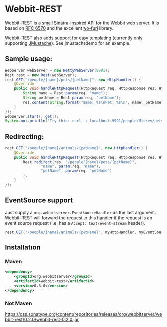 # Webbit-REST

Webbit-REST is a small [Sinatra](http://www.sinatrarb.com/)-inspired API for the [Webbit](https://github.com/webbit/webbit) web server.
It is based on [RFC 6570](http://tools.ietf.org/html/rfc6570) and the excellent [wo-furi](http://code.google.com/p/wo-furi/) library.

Webbit-REST also adds support for easy templating (currently only supporting [JMustache](https://github.com/samskivert/jmustache)). See jmustachedemo for an example.

## Sample usage:

```java
WebServer webServer = new NettyWebServer(9991);
Rest rest = new Rest(webServer);
rest.GET("/people/{name}/pets/{petName}", new HttpHandler() {
    @Override
    public void handleHttpRequest(HttpRequest req, HttpResponse res, HttpControl ctl) {
        String name = Rest.param(req, "name");
        String petName = Rest.param(req, "petName");
        res.content(String.format("Name: %s\nPet: %s\n", name, petName)).end();
    }
});
webServer.start().get();
System.out.println("Try this: curl -i localhost:9991/people/Mickey/pets/Pluto");
```

## Redirecting:

```java
rest.GET("/people/{name}/animals/{petName}", new HttpHandler() {
    @Override
    public void handleHttpRequest(HttpRequest req, HttpResponse res, HttpControl ctl) {
        Rest.redirect(res, "/people/{name}/pets/{petName}",
                "name", param(req, "name"),
                "petName", param(req, "petName")
        );
    }
});
```

## EventSource support

Just supply a `org.webbitserver.EventSourceHandler` as the last argument. Webbit-REST will forward the request to this
handler if the request is an event source request (i.e. has a `Accept: text/event-stream` header).

```java
rest.GET("/people/{name}/animals/{petName}", myHttpHandler, myEventSourceHandler);
```

## Installation

### Maven

```xml
<dependency>
    <groupId>org.webbitserver</groupId>
    <artifactId>webbit-rest</artifactId>
    <version>0.3.0</version>
</dependency>
```

### Not Maven

https://oss.sonatype.org/content/repositories/releases/org/webbitserver/webbit-rest/0.2.0/webbit-rest-0.2.0.jar
